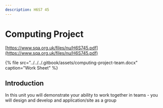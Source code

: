 ```yaml
---
description: H6S7 45
---
```


# Computing Project

[https://www.sqa.org.uk/files/nu/H6S745.pdf](https://www.sqa.org.uk/files/nu/H6S745.pdf)

{% file src="../../../.gitbook/assets/computing-project-team.docx" caption="Work Sheet" %}

## Introduction

In this unit you will demonstrate your ability to work together in teams - you will design and develop and application/site as a group




